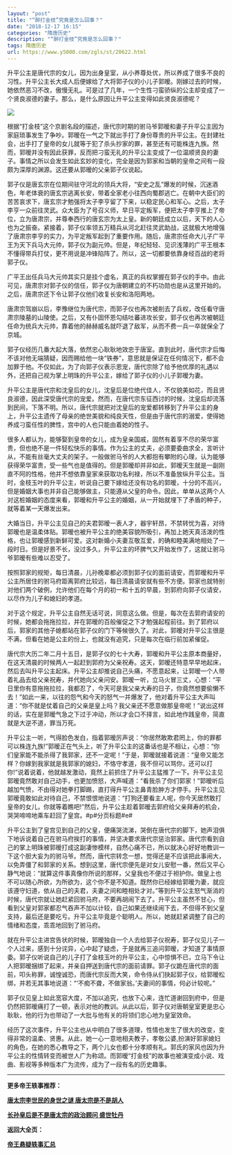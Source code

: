```yaml
---
layout: "post"
title: "“醉打金枝”究竟是怎么回事？"
date: "2018-12-17 16:15"
categories: "隋唐历史"
description: "“醉打金枝”究竟是怎么回事？"
tags: 隋唐历史
url: https://www.y5000.com/zgls/st/20622.html
---
```






升平公主是唐代宗的女儿，因为出身皇室，从小养尊处优，所以养成了很多不良的习性。升平公主长大成人后便嫁给了大将郭子仪的小儿子郭暧。刚嫁过去的时候，她依然恶习不改，傲慢无礼。可是过了几年，一个生性刁蛮骄纵的公主却变成了一个贤良淑德的妻子。那么，是什么原因让升平公主变得如此贤良淑德呢？

![](https://img.y5000.com/uploads/allimg/170502/11-1F502154KYI.jpg)

根据“打金枝”这个京剧名段的描述，唐代宗时期的驸马爷郭暧和妻子升平公主因为家庭琐事发生了争吵。郭暧在一气之下就出手打了身份尊贵的升平公主。在封建社会，出手打了皇帝的女儿就等于犯了杀头抄家的罪，甚至还有可能株连九族。然而，郭暧并没有因此获罪，反而把刁蛮无礼的升平公主变成了一位温顺贤良的妻子。事情之所以会发生如此玄妙的变化，完全是因为郭家和当朝的皇帝之间有一段颇为深厚的渊源。这还要从郭暧的父亲郭子仪说起。

郭子仪是唐玄宗在位期间驻守河北的领兵大将，“安史之乱”爆发的时候，沉迷酒色，年老体衰的唐玄宗逃离长安，带着全家老小往西向蜀郡逃亡。在朝中大臣们的苦苦哀求下，唐玄宗才勉强将太子李亨留了下来，以稳定民心和军心。之后，太子李亨一众前往灵武。众大臣为了号召义师，早日平定叛军，便把太子李亨推上了帝位，立为唐肃宗，并尊奉西行的唐玄宗为太上皇。新的朝廷成立以后，天下的人心也为之振奋。紧接着，郭子仪率领五万精兵从河北赶往灵武助战，这就极大地增强了唐肃宗李亨的实力，为平定叛军起到了重要作用。随后，唐肃宗任命大儿子广平王为天下兵马大元帅，郭子仪为副元帅。但是，年纪轻轻、见识浅薄的广平王根本不懂得带兵打仗，更不用说是冲锋陷阵了。所以，这一切都要依靠身经百战的老将郭子仪。

广平王出任兵马大元帅其实只是挂个虚名，真正的兵权掌握在郭子仪的手中。由此可见，唐肃宗对郭子仪的信任，郭子仪为唐朝建立的不朽功勋也是从这里开始的。之后，唐肃宗还下令让郭子仪他们收复长安和洛阳两地。

唐肃宗驾崩以后，李豫继位为唐代宗，而郭子仪也再次被削去了兵权，改任看守唐肃宗陵墓的山陵使。之后，又有仆固怀恩勾结吐蕃进攻长安，郭子仪也再次被朝廷任命为统兵大元帅，靠着他的赫赫威名就吓退了敌军，从而不费一兵一卒就保全了京城。

郭子仪经历几番大起大落，依然忠心耿耿地效忠于唐室。直到此时，唐代宗才后悔不该对他无端猜疑，因而赐给他一块“铁券”，意思就是保证在任何情况下，都不会加罪于他。不仅如此，为了向郭子仪表示恩宠，唐代宗除了给予他优厚的礼遇以外，还把自己视为掌上明珠的升平公主，嫁给了郭子仪的小儿子郭暧为妻。

升平公主是唐代宗和沈皇后的女儿，沈皇后是位绝代佳人，不仅貌美如花，而且贤良淑德，因此深受唐代宗的宠爱。然而，在唐代宗东征西讨的时候，沈皇后却流落到民间，下落不明。所以，唐代宗就把对沈皇后的宠爱都转移到了升平公主的身上，升平公主遗传了母亲的绝世美貌和纯良天性，但是由于唐代宗的溺爱，使得她养成刁蛮任性的脾性，宫中的人也只能由着她的性子。

很多人都认为，能够娶到皇帝的女儿，成为皇亲国戚，固然有着享不尽的荣华富贵，但也绝不是一件轻松快乐的事情。作为公主的丈夫，必须要委曲求全，言听计从，不能有丝毫大丈夫的架子。一般做驸马爷的人大都抱有攀附的心理，认为能够获得荣华富贵，受一些气也是值得的。但是郭暧却并非如此，郭暧天生就是一副刚直不阿的性格，他并不想依靠皇家来获取功名利禄，所以不准备放纵升平公主。当时，金枝玉叶的升平公主，听说自己要下嫁给还没有功名的郭暧，十分的不高兴，但是婚姻大事也并非自己能够做主，只能遵从父皇的命令。因此，单单从这两个人对这桩婚姻的态度来看，郭暧和升平公主的婚姻，从一开始就埋下了矛盾的种子，就等着某一天爆发出来。

大婚当日，升平公主见自己的夫君郭暧一表人才，器宇轩昂，不禁转忧为喜，对待郭暧也是温柔体贴。郭暧也被升平公主的绝美容貌所吸引，再加上她天真活泼的性格，也让郭暧感到新鲜可爱。这对新婚小夫妻互敬互爱，的确和睦美满地相处了一段时日。但是好景不长，没过多久，升平公主的坏脾气又开始发作了，这就让驸马爷郭暧有些难以忍受了。

按照郭家的规矩，每日清晨，儿孙晚辈都必须到郭子仪的面前请安，而郭暧和升平公主所居住的驸马府距离郭府比较远，每日清晨请安就有些不方便。郭家也就特别对他们两个破例，允许他们在每个月的初一和十五的早晨，到郭府向郭子仪请安，以尽作为儿子和媳妇的孝道。

对于这个规定，升平公主自然无话可说，同意这么做。但是，每次在去郭府请安的时候，她都会拖拖拉拉，并在郭暧的百般催促之下才勉强起程前往。到了郭府以后，郭家的其他子媳都站在郭子仪的门下等候很久了。对此，郭暧对升平公主很是不满，但看在她是公主的份上，也就没有追究，只是每次在临行前加紧催促。

唐代宗大历二年二月十五日，是郭子仪的七十大寿，郭暧和升平公主原本商量好，在这天清晨的时候两人一起赶到郭府为父亲祝寿。这天，郭暧还特意早早地起床，然后去叫升平公主起床。升平公主却推说自己头痛，不愿意起来，让郭暧一个人带着礼品去给父亲祝寿，并代她向父亲问安。郭暧一听，立马火冒三丈，心想：“平日里你有意拖拖拉拉，我都忍了，今天可是我父亲大寿的日子，你竟然想要偷懒不去！”如此一来，以往的怨气和今天的怒气一并爆发了，他对着升平公主大声叫道：“你不就是仗着自己的父亲是皇上吗？我父亲还不愿意做那皇帝呢！”说出这样的话，实在是郭暧气急之下过于冲动，所以才会口不择言，如此地作践皇帝，简直就是大逆不道，罪当万死。

升平公主一听，气得脸色发白，指着郭暧厉声说：“你居然敢欺君罔上，你的罪都可以株连九族!”郭暧正在气头上，听了升平公主的这番话也是不相让，心想：“你们皇家能不能杀得了我郭家，还不一定呢！”于是，郭暧就接着说道：“皇帝又能怎样？你嫁到我家就是我郭家的媳妇，不恪守孝道，我不但可以骂你，还可以打你!”说着说着，他就越发激动，竟然上前抓住了升平公主猛推了一下。升平公主见郭暧竟然敢对自己动手，也更加愤怒，大声喊道：“看我杀了你们郭家！”郭暧听后越加气愤，不由得对她拳打脚踢，直打得升平公主鼻青脸肿方才停手。升平公主见郭暧竟敢如此对待自己，不禁恨恨地说道：“打狗还要看主人呢，你今天居然敢打皇帝的女儿，你就等着瞧吧!”然后，升平公主趁着郭暧去郭府给父亲拜寿的机会，哭哭啼啼地乘车赶回了皇宫。#p#分页标题#e#

升平公主到了皇宫见到自己的父皇，便痛哭流涕，哭倒在唐代宗的脚下，她声泪俱下地诉说着自己在驸马府挨打的事情，并坚决要求唐代宗惩治郭家。唐代宗看到自己的掌上明珠被郭暧打成这副凄惨模样，自然心痛不已，所以就决心好好地教训一下这个胆大妄为的驸马爷。然而，唐代宗转念一想，觉得还是不应该把此事闹大，以免弄僵了和郭家的关系。想到这里，唐代宗便先是对女儿安慰一番，然后又平心静气地说：“就算这件事真像你所说的那样，父皇我也不便过于袒护你。做皇上也不可以随心所欲，为所欲为，这个你不是不知道。既然你已经嫁给郭暧为妻，就应该遵守妇道，依从自己的夫君，夫妻之间和睦相处才对。”等到升平公主怒气渐消的时候，唐代宗就让她赶紧回驸马府，不要再胡闹下去了。升平公主虽然不甘心，但看到父皇对郭家都忍气吞声不加以计较，自己如果还继续闹下去，不但得不到父皇支持，最后还是要吃亏。升平公主毕竟是个聪明人。所以，她就赶紧调整了自己的情绪和态度，乖乖地回到了驸马府。

就在升平公主进宫告状的时候，郭暧独自一个人去给郭子仪祝寿，郭子仪见儿子一个人过来，感到十分诧异，心中起了疑虑，于是就再三追问郭暧，才知道了事情原委。郭子仪听说自己的儿子打了金枝玉叶的升平公主，心中惊惧不已，立马下令让人把郭暧捆绑了起来，并亲自押送到唐代宗的面前请罪。郭子仪跪在唐代宗的面前，叩头称罪，诚惶诚恐，而唐代宗反而大笑，命令侍从们抉起郭子仪，给郭暧松绑，并若无其事地说道：“‘不痴不聋，不做家翁。’夫妻间的事情，何必计较呢。”

郭子仪见皇上如此宽容大度，不加以追究，也放下心来，连忙道谢回到府中，但是仍然把郭暧痛打了一顿，表示对他的教训。从此以后，郭子仪对唐朝皇室更是忠心耿耿，他的行为也带动了一大批与他有关的将领们忠心地为皇室效命。

经历了这次事件，升平公主也从中明白了很多道理，性情也发生了很大的改变，变得非常的温柔、贤惠。从此，她一心一意地相夫教子，孝敬公婆,扮演好郭家媳妇的角色，在她的悉心教导之下，两个儿女也都十分孝顺有礼。郭氏的家风也因为升平公主的性情转变而被世人广为称颂。而郭暧“打金枝”的故事也被演变成小说、戏曲、影视等多种版本广为流传，成为了一段有名的历史趣事。

* * *

**更多帝王轶事推荐：**

**[唐太宗李世民的身世之谜 唐太宗是不是胡人](https://www.y5000.com/zgls/st/20615.html)**

**[长孙皇后是不是唐太宗的政治顾问 盛世牡丹](https://www.y5000.com/zgls/st/20618.html)**

**返回大全页：**

**[帝王悬疑轶事汇总](https://www.y5000.com/zgls/20642.html)**
